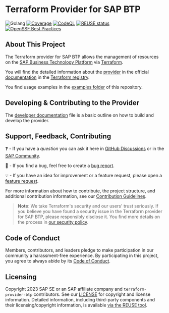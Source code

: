# Terraform Provider for SAP BTP

![Golang](https://img.shields.io/badge/Go-1.20-informational)
[![Coverage](https://sonarcloud.io/api/project_badges/measure?project=SAP_terraform-provider-btp&metric=coverage)](https://sonarcloud.io/summary/new_code?id=SAP_terraform-provider-btp)
[![CodeQL](https://github.com/SAP/terraform-provider-btp/actions/workflows/codeql.yml/badge.svg)](https://github.com/SAP/terraform-provider-btp/actions/workflows/codeql.yml)
[![REUSE status](https://api.reuse.software/badge/github.com/SAP/terraform-provider-btp)](https://api.reuse.software/info/github.com/SAP/terraform-provider-btp)
[![OpenSSF Best Practices](https://bestpractices.coreinfrastructure.org/projects/7484/badge)](https://bestpractices.coreinfrastructure.org/projects/7484)


## About This Project

The Terraform provider for SAP BTP allows the management of resources on the [SAP Business Technology Platform](https://www.sap.com/products/technology-platform.html) via [Terraform](https://terraform.io/).

You will find the detailed information about the [provider](https://registry.terraform.io/browse/providers) in the official [documentation](https://registry.terraform.io/browse/providers) in the [Terraform registry](https://registry.terraform.io/).

You find usage examples in the [examples folder](./examples/) of this repository.  

## Developing & Contributing to the Provider

The [developer documentation](DEVELOPER.md) file is a basic outline on how to build and develop the provider.

## Support, Feedback, Contributing

❓ - If you have a *question* you can ask it here in [GitHub Discussions](https://github.com/SAP/terraform-provider-btp/discussions/) or in the [SAP Community](https://answers.sap.com/questions/ask.html).

🐞 - If you find a bug, feel free to create a [bug report](https://github.com/SAP/terraform-provider-btp/issues/new?assignees=&labels=bug%2Cneeds-triage&projects=&template=bug_report.yml&title=%5BBUG%5D).

💡 - If you have an idea for improvement or a feature request, please open a [feature request](https://github.com/SAP/terraform-provider-btp/issues/new?assignees=&labels=enhancement%2Cneeds-triage&projects=&template=feature_request.yml&title=%5BFEATURE%5D).

For more information about how to contribute, the project structure, and additional contribution information, see our [Contribution Guidelines](CONTRIBUTING.md).

> **Note**: We take Terraform's security and our users' trust seriously. If you believe you have found a security issue in the Terraform provider for SAP BTP, please responsibly disclose it. You find more details on the process in [our security policy](https://github.com/SAP/terraform-provider-btp/security/policy).

## Code of Conduct

Members, contributors, and leaders pledge to make participation in our community a harassment-free experience. By participating in this project, you agree to always abide by its [Code of Conduct](https://github.com/SAP/.github/blob/main/CODE_OF_CONDUCT.md).

## Licensing

Copyright 2023 SAP SE or an SAP affiliate company and `terraform-provider-btp` contributors. See our [LICENSE](LICENSE) for copyright and license information. Detailed information, including third-party components and their licensing/copyright information, is available [via the REUSE tool](https://api.reuse.software/info/github.com/SAP/terraform-provider-btp).
